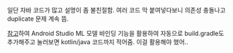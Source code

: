 
일단 자바 코드가 많고 설명이 좀 불친절함.
여러 코드 막 붙여넣다보니 의존성 충돌나고 duplicate 문제 계속 뜸.

[참고](https://www.tensorflow.org/lite/android/development?hl=ko)하여 Android Studio ML 모델 바인딩 기능을 활용하여 자동으로 build.gradle도 추가해주고 눌러보면 kotlin/java 코드까지 적어줌. 이걸 활용해야 했어..


